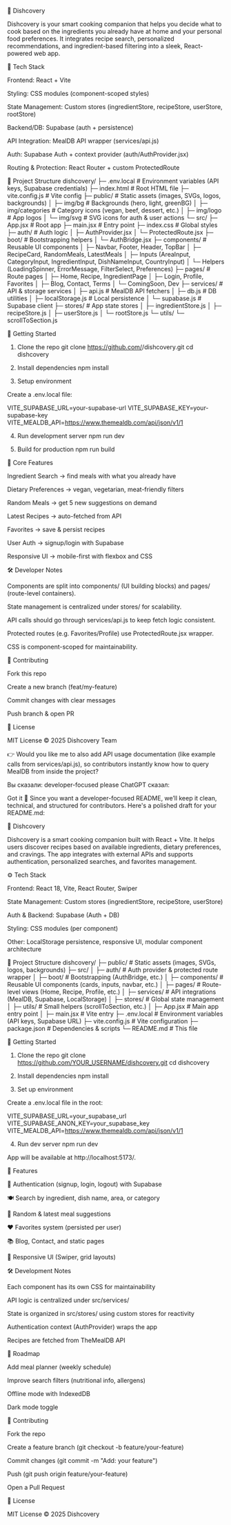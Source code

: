 🍳 Dishcovery

Dishcovery is your smart cooking companion that helps you decide what to cook based on the ingredients you already have at home and your personal food preferences.
It integrates recipe search, personalized recommendations, and ingredient-based filtering into a sleek, React-powered web app.

🔧 Tech Stack

Frontend: React + Vite

Styling: CSS modules (component-scoped styles)

State Management: Custom stores (ingredientStore, recipeStore, userStore, rootStore)

Backend/DB: Supabase (auth + persistence)

API Integration: MealDB API wrapper (services/api.js)

Auth: Supabase Auth + context provider (auth/AuthProvider.jsx)

Routing & Protection: React Router + custom ProtectedRoute

📂 Project Structure
dishcovery/
├─ .env.local              # Environment variables (API keys, Supabase credentials)
├─ index.html              # Root HTML file
├─ vite.config.js          # Vite config
├─ public/                 # Static assets (images, SVGs, logos, backgrounds)
│  ├─ img/bg               # Backgrounds (hero, light, greenBG)
│  ├─ img/categories       # Category icons (vegan, beef, dessert, etc.)
│  ├─ img/logo             # App logos
│  └─ img/svg              # SVG icons for auth & user actions
└─ src/
   ├─ App.jsx              # Root app
   ├─ main.jsx             # Entry point
   ├─ index.css            # Global styles
   ├─ auth/                # Auth logic
   │  ├─ AuthProvider.jsx
   │  └─ ProtectedRoute.jsx
   ├─ boot/                # Bootstrapping helpers
   │  └─ AuthBridge.jsx
   ├─ components/          # Reusable UI components
   │  ├─ Navbar, Footer, Header, TopBar
   │  ├─ RecipeCard, RandomMeals, LatestMeals
   │  ├─ Inputs (AreaInput, CategoryInput, IngredientInput, DishNameInput, CountryInput)
   │  └─ Helpers (LoadingSpinner, ErrorMessage, FilterSelect, Preferences)
   ├─ pages/               # Route pages
   │  ├─ Home, Recipe, IngredientPage
   │  ├─ Login, Profile, Favorites
   │  ├─ Blog, Contact, Terms
   │  └─ ComingSoon, Dev
   ├─ services/            # API & storage services
   │  ├─ api.js            # MealDB API fetchers
   │  ├─ db.js             # DB utilities
   │  ├─ localStorage.js   # Local persistence
   │  └─ supabase.js       # Supabase client
   ├─ stores/              # App state stores
   │  ├─ ingredientStore.js
   │  ├─ recipeStore.js
   │  ├─ userStore.js
   │  └─ rootStore.js
   └─ utils/
      └─ scrollToSection.js

🚀 Getting Started
1. Clone the repo
git clone https://github.com/<your-username>/dishcovery.git
cd dishcovery

2. Install dependencies
npm install

3. Setup environment

Create a .env.local file:

VITE_SUPABASE_URL=your-supabase-url
VITE_SUPABASE_KEY=your-supabase-key
VITE_MEALDB_API=https://www.themealdb.com/api/json/v1/1

4. Run development server
npm run dev

5. Build for production
npm run build

🧩 Core Features

Ingredient Search → find meals with what you already have

Dietary Preferences → vegan, vegetarian, meat-friendly filters

Random Meals → get 5 new suggestions on demand

Latest Recipes → auto-fetched from API

Favorites → save & persist recipes

User Auth → signup/login with Supabase

Responsive UI → mobile-first with flexbox and CSS

🛠 Developer Notes

Components are split into components/ (UI building blocks) and pages/ (route-level containers).

State management is centralized under stores/ for scalability.

API calls should go through services/api.js to keep fetch logic consistent.

Protected routes (e.g. Favorites/Profile) use ProtectedRoute.jsx wrapper.

CSS is component-scoped for maintainability.

🤝 Contributing

Fork this repo

Create a new branch (feat/my-feature)

Commit changes with clear messages

Push branch & open PR

📜 License

MIT License © 2025 Dishcovery Team

👉 Would you like me to also add API usage documentation (like example calls from services/api.js), so contributors instantly know how to query MealDB from inside the project?

Вы сказали:
developer-focused please
ChatGPT сказал:

Got it 🚀 Since you want a developer-focused README, we’ll keep it clean, technical, and structured for contributors. Here's a polished draft for your README.md:

🍳 Dishcovery

Dishcovery is a smart cooking companion built with React + Vite. It helps users discover recipes based on available ingredients, dietary preferences, and cravings. The app integrates with external APIs and supports authentication, personalized searches, and favorites management.

⚙️ Tech Stack

Frontend: React 18, Vite, React Router, Swiper

State Management: Custom stores (ingredientStore, recipeStore, userStore)

Auth & Backend: Supabase (Auth + DB)

Styling: CSS modules (per component)

Other: LocalStorage persistence, responsive UI, modular component architecture

📂 Project Structure
dishcovery/
├─ public/               # Static assets (images, SVGs, logos, backgrounds)
├─ src/
│  ├─ auth/              # Auth provider & protected route wrapper
│  ├─ boot/              # Bootstrapping (AuthBridge, etc.)
│  ├─ components/        # Reusable UI components (cards, inputs, navbar, etc.)
│  ├─ pages/             # Route-level views (Home, Recipe, Profile, etc.)
│  ├─ services/          # API integrations (MealDB, Supabase, LocalStorage)
│  ├─ stores/            # Global state management
│  ├─ utils/             # Small helpers (scrollToSection, etc.)
│  ├─ App.jsx            # Main app entry point
│  ├─ main.jsx           # Vite entry
├─ .env.local            # Environment variables (API keys, Supabase URL)
├─ vite.config.js        # Vite configuration
├─ package.json          # Dependencies & scripts
└─ README.md             # This file

🚀 Getting Started
1. Clone the repo
git clone https://github.com/YOUR_USERNAME/dishcovery.git
cd dishcovery

2. Install dependencies
npm install

3. Set up environment

Create a .env.local file in the root:

VITE_SUPABASE_URL=your_supabase_url
VITE_SUPABASE_ANON_KEY=your_supabase_key
VITE_MEALDB_API=https://www.themealdb.com/api/json/v1/1

4. Run dev server
npm run dev


App will be available at http://localhost:5173/.

🧩 Features

🔐 Authentication (signup, login, logout) with Supabase

🍽️ Search by ingredient, dish name, area, or category

🎲 Random & latest meal suggestions

❤️ Favorites system (persisted per user)

📚 Blog, Contact, and static pages

📱 Responsive UI (Swiper, grid layouts)

🛠️ Development Notes

Each component has its own CSS for maintainability

API logic is centralized under src/services/

State is organized in src/stores/ using custom stores for reactivity

Authentication context (AuthProvider) wraps the app

Recipes are fetched from TheMealDB API

📌 Roadmap

 Add meal planner (weekly schedule)

 Improve search filters (nutritional info, allergens)

 Offline mode with IndexedDB

 Dark mode toggle

🤝 Contributing

Fork the repo

Create a feature branch (git checkout -b feature/your-feature)

Commit changes (git commit -m "Add: your feature")

Push (git push origin feature/your-feature)

Open a Pull Request

📜 License

MIT License © 2025 Dishcovery